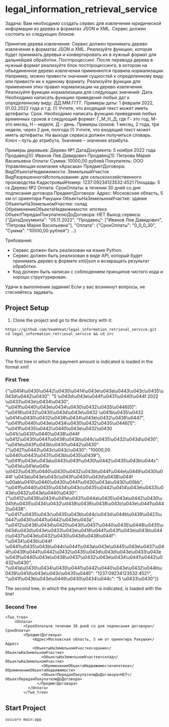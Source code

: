 # legal_information_retrieval_service

Задача: Вам необходимо создать сервис для извлечения юридической информации из дерева в форматах JSON и XML. Сервис должен состоять из следующих блоков: 

Принятие дерева извлечения: Сервис должен принимать дерево извлечения в форматах JSON и XML. Реализуйте функцию, которая будет принимать деревья и конвертировать их в нужный формат для дальнейшей обработки. 
Постпроцессинг. После перевода дерева в нужный формат реализуйте блок постпроцессинга, в котором на объединенное дерево извлечения применяются правила нормализации. Например, можно привести значения сущностей к определенному виду или привести их к единому формату. Реализуйте функции для применения этих правил нормализации на дерево извлечения. 
Реализуйте функции нормализации для следующих значений: 
Дата. Необходимо написать функцию приведения любых дат к определенному виду: ДД.ММ.ГГГГ. Примеры даты: 1 февраля 2022, 01.02.2022 года и т.д. (!) Учтите, что входящий текст может иметь артефакты.
Срок. Необходимо написать функцию приведения любых временных сроков в следующий формат: Г_М_Н_Д, где Г- это год, М- это месяц, Н – неделя, Д – день. Примеры сроков: 1 месяц, 2 года, три недели, через 2 дня, полгода (!) Учтите, что входящий текст может иметь артефакты.
На выходе сервиса должен получиться словарь. Ключ – путь до атрибута, Значение – значение атрибута.

Примеры деревьев:
Дерево №1
ДатаДокумента: 5 ноября 2022 года
Продавец[0]: Иванов Лев Давидович
Продавец[1]: Петрова Мария Васильевна
Оплата:
Сумма: 10000,00 рублей
Покупатель: ООО Управляющая компания «Арасака»
ПредметДоговора:
ВидОбъектаНедвижимости: ЗемельныйУчасток
ВидРазрешенногоИспользования: для сельскохозяйственного производства 
КадастровыйНомер: 1237:09234123532:4521
Площадь: 5 га
Дерево №2
Оплата:
СрокОплаты: в течении 30 дней со дня подписания договора
ПредметДоговора:
Адрес: Московская область, 5 км от ориентира Ракушки
ОбъектыНаЗемельномУчастке: здание
ОбъектыНаЗемельномУчастке: склад
ОбременениеОбъектаНедвижимости: ипотека
ОбъектПереданПокупателюДоДоговора: НЕТ
Выход сервиса:
{"ДатаДокумента": "05.11.2022",
 "Продавец": ["Иванов Лев Давидович", "Петрова Мария Васильевна"],
 "Оплата": {"СрокОплаты": "0_0_0_30", "Сумма": "10000,00 рублей"}
 ...}

Требования: 
- Сервис должен быть реализован на языке Python. 
- Сервис должен быть реализован в виде API, который будет принимать дерево в формате xml/json и возвращать результат обработки. 
- Код должен быть написан с соблюдением принципов чистого кода и хорошо структурирован. 

Удачи в выполнении задания! Если у вас возникнут вопросы, не стесняйтесь задавать.

## Project Setup

1. Clone the project and go to the directory with it:

```
https://github.com/VeamVeat/legal_information_retrieval_service.git
cd legal_information_retrieval_service && cd src
```

## Running the Service

The first tree in which the payment amount is indicated is loaded in the format xml!

### First Tree
{"\u0414\u0430\u0442\u0430\u0414\u043e\u043a\u0443\u043c\u0435\u043d\u0442\u0430": "5 \u043d\u043e\u044f\u0431\u0440\u044f 2022 \u0433\u043e\u0434\u0430", "\u041f\u0440\u043e\u0434\u0430\u0432\u0435\u0446[0]": "\u0418\u0432\u0430\u043d\u043e\u0432 \u041b\u0435\u0432 \u0414\u0430\u0432\u0438\u0434\u043e\u0432\u0438\u0447", "\u041f\u0440\u043e\u0434\u0430\u0432\u0435\u0446[1]": "\u041f\u0435\u0442\u0440\u043e\u0432\u0430 \u041c\u0430\u0440\u0438\u044f \u0412\u0430\u0441\u0438\u043b\u044c\u0435\u0432\u043d\u0430", "\u041e\u043f\u043b\u0430\u0442\u0430": {"\u0421\u0443\u043c\u043c\u0430": "10000,00 \u0440\u0443\u0431\u043b\u0435\u0439"}, "\u041f\u043e\u043a\u0443\u043f\u0430\u0442\u0435\u043b\u044c": "\u041e\u041e\u041e \u0423\u043f\u0440\u0430\u0432\u043b\u044f\u044e\u0449\u0430\u044f \u043a\u043e\u043c\u043f\u0430\u043d\u0438\u044f \u00ab\u0410\u0440\u0430\u0441\u0430\u043a\u0430\u00bb", "\u041f\u0440\u0435\u0434\u043c\u0435\u0442\u0414\u043e\u0433\u043e\u0432\u043e\u0440\u0430": {"\u0412\u0438\u0434\u041e\u0431\u044a\u0435\u043a\u0442\u0430\u041d\u0435\u0434\u0432\u0438\u0436\u0438\u043c\u043e\u0441\u0442\u0438": "\u0417\u0435\u043c\u0435\u043b\u044c\u043d\u044b\u0439\u0423\u0447\u0430\u0441\u0442\u043e\u043a", "\u0412\u0438\u0434\u0420\u0430\u0437\u0440\u0435\u0448\u0435\u043d\u043d\u043e\u0433\u043e\u0418\u0441\u043f\u043e\u043b\u044c\u0437\u043e\u0432\u0430\u043d\u0438\u044f": "\u0434\u043b\u044f \u0441\u0435\u043b\u044c\u0441\u043a\u043e\u0445\u043e\u0437\u044f\u0439\u0441\u0442\u0432\u0435\u043d\u043d\u043e\u0433\u043e \u043f\u0440\u043e\u0438\u0437\u0432\u043e\u0434\u0441\u0442\u0432\u0430", "\u041a\u0430\u0434\u0430\u0441\u0442\u0440\u043e\u0432\u044b\u0439\u041d\u043e\u043c\u0435\u0440": "1237:09234123532:4521", "\u041f\u043b\u043e\u0449\u0430\u0434\u044c": "5 \u0433\u0430"}}

The second tree, in which the payment term is indicated, is loaded with the line!

### Second Tree
<?xml version="1.0"?>
    <Two_tree>
        <Оплата>
            <СрокОплаты>в течении 30 дней со дня подписания договора</СрокОплаты>
            <ПредметДоговора>
                <Адрес>Московская область, 5 км от ориентира Ракушки</Адрес>
                <ОбъектыНаЗемельномУчастке>здание</ОбъектыНаЗемельномУчастке>
				    <ОбъектыНаЗемельномУчастке>склад</ОбъектыНаЗемельномУчастке>
				    <ОбременениеОбъектаНедвижимости>ипотека</ОбременениеОбъектаНедвижимости>
				    <ОбъектПереданПокупателюДоДоговора>НЕТ</ОбъектПереданПокупателюДоДоговора>
				  </ПредметДоговора>
			  </Оплата>
			</Two_tree>


## Start Project

```
uvicorn main:app
```
